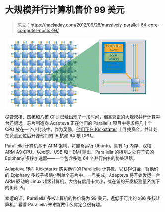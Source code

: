 # 大规模并行计算机售价 99 美元

> 原文：<https://hackaday.com/2012/09/28/massively-parallel-64-core-computer-costs-99/>

![](img/993ab6b4e89a12cae6a86a0cff60466d.png "cores")

尽管双核、四核和八核 CPU 已经出现了一段时间，但离真正的大规模并行计算平台还很远。芯片制造商 Adapteva 正在他们的 Parallella 项目中寻求将几十个 CPU 放在一个小封装中。作为奖励，[他们正在 Kickstarter](http://www.kickstarter.com/projects/adapteva/parallella-a-supercomputer-for-everyone?ref=live) 上寻找资金，并计划在资金到位后开源他们的 16 核和 64 核 CPU。

Parallella 计算机基于 ARM 架构，将能够运行 Ubuntu，具有 1g 内存、双核 ARM A9 CPU、以太网、USB 和 HDMI 输出。Parallella 的特别之处在于它的 Epiphany 多核加速器——一个包含多达 64 个并行内核的协处理器。

Adapteva 转向 Kickstarter 购买他们的 Parallella 计算机，以获得资金，将他们的 Epiphany 多核子板缩小到单个芯片中。一旦完成，Adapteva 将开始发运一台 ARM 驱动的 Linux 超级计算机，大约有信用卡大小，或在新的开发板测量系统下的树莓 Pi。

幸运的话，Parallella 多核计算机的售价将为 99 美元，远低于可比的 x86 多核计算机。看看 Parallella 未来能做什么肯定会很有趣。